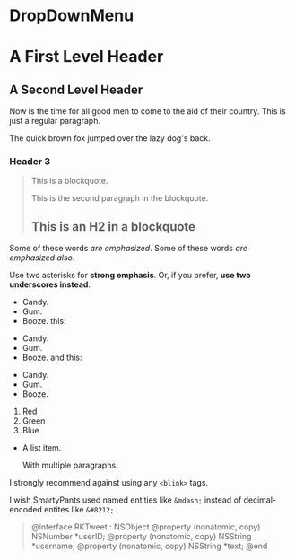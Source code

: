DropDownMenu
============
A First Level Header
====================

A Second Level Header
---------------------

Now is the time for all good men to come to
the aid of their country. This is just a
regular paragraph.

The quick brown fox jumped over the lazy
dog's back.

### Header 3

> This is a blockquote.
> 
> This is the second paragraph in the blockquote.
>
> ## This is an H2 in a blockquote

Some of these words *are emphasized*.
Some of these words _are emphasized also_.

Use two asterisks for **strong emphasis**.
Or, if you prefer, __use two underscores instead__.

*   Candy.
*   Gum.
*   Booze.
this:

+   Candy.
+   Gum.
+   Booze.
and this:

-   Candy.
-   Gum.
-   Booze.

1.  Red
2.  Green
3.  Blue

*   A list item.

    With multiple paragraphs.

I strongly recommend against using any `<blink>` tags.

I wish SmartyPants used named entities like `&mdash;`
instead of decimal-encoded entites like `&#8212;`.
<blockquote>
  @interface RKTweet : NSObject
  @property (nonatomic, copy) NSNumber *userID;
  @property (nonatomic, copy) NSString *username;
  @property (nonatomic, copy) NSString *text;
  @end
</blockquote>
  
